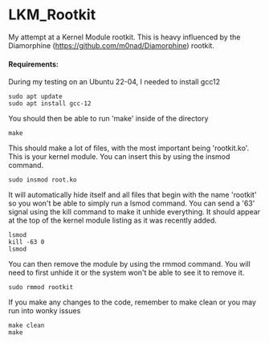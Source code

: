 # LKM_Rootkit

My attempt at a Kernel Module rootkit. This is heavy influenced by the Diamorphine (https://github.com/m0nad/Diamorphine) rootkit.  

#### Requirements:
During my testing on an Ubuntu 22-04, I needed to install gcc12  
```
sudo apt update
sudo apt install gcc-12
```

You should then be able to run 'make' inside of the directory
```
make
```

This should make a lot of files, with the most important being 'rootkit.ko'. This is your kernel module. You can insert this by using the insmod command.  
```
sudo insmod root.ko
```

It will automatically hide itself and all files that begin with the name 'rootkit' so you won't be able to simply run a lsmod command. You can send a '63' signal using the kill command to make it unhide everything. It should appear at the top of the kernel module listing as it was recently added.
```
lsmod
kill -63 0
lsmod
```

You can then remove the module by using the rmmod command. You will need to first unhide it or the system won't be able to see it to remove it.
```
sudo rmmod rootkit
```

If you make any changes to the code, remember to make clean or you may run into wonky issues
```
make clean
make
```
